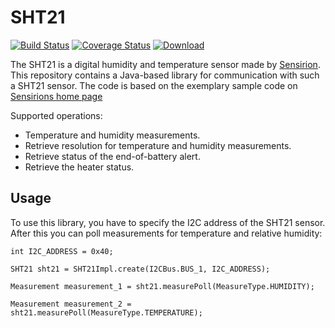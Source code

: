 # SHT21

[![Build Status](https://travis-ci.org/stefanfreitag/SHT21.svg?branch=master)](https://travis-ci.org/stefanfreitag/SHT21)
[![Coverage Status](https://coveralls.io/repos/stefanfreitag/SHT21/badge.svg)](https://coveralls.io/r/stefanfreitag/SHT21)
[![Download](https://api.bintray.com/packages/stefanfreitag/maven/SHT21/images/download.svg)](https://bintray.com/stefanfreitag/maven/SHT21/_latestVersion)

The SHT21 is a digital humidity and temperature sensor made by [Sensirion](https://www.sensirion.com).
This repository contains a Java-based library for communication with such a SHT21 sensor. 
The code is based on the exemplary sample code on [Sensirions home page](www.sensirion.com/sht21) 

Supported operations:

 * Temperature and humidity measurements.                                    
 * Retrieve resolution for temperature and humidity measurements. 
 * Retrieve status of the end-of-battery alert.
 * Retrieve the heater status.

## Usage
To use this library, you have to specify the I2C address of the SHT21 sensor. After this you
can poll measurements for temperature and relative humidity:

    int I2C_ADDRESS = 0x40;
    
    SHT21 sht21 = SHT21Impl.create(I2CBus.BUS_1, I2C_ADDRESS);
    
    Measurement measurement_1 = sht21.measurePoll(MeasureType.HUMIDITY);
          
    Measurement measurement_2 = sht21.measurePoll(MeasureType.TEMPERATURE);
